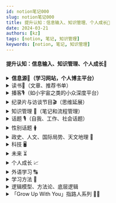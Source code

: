 ```yaml
---
id: notion笔记000
slug: notion笔记000
title: 提升认知：信息输入、知识管理、个人成长🧠
date: 2024-03-21
authors: [kz]
tags: [notion, 笔记, 知识管理]
keywords: [notion, 笔记, 知识管理]
---
```



#### 提升认知：信息输入、知识管理、个人成长🧠

<details>
  <summary><strong>信息源🔔（学习网站，个人博主平台）</strong></summary>
  <div>
    <ul>
      <li><strong>强大的知识搜索引擎</strong>：<a target="_blank" href="https://www.wolframalpha.com/">WolframAlpha</a> - 涵盖数学物理、工程技术到社会文化、日常生活，提供复杂数学运算（含解题步骤）、物理定律、化学式、股票数据等</li>
      <li><strong>国家网站</strong>：<ul>
          <li><a target="_blank" href="https://le.ouchn.cn/home">终身教育平台</a></li></ul></li>
      <li><strong>外刊网站</strong>：<ul>
          <li><a target="_blank" href="https://magazinelib.com/">Magazinelib</a> - 英文杂志免费下载</li>
          <li><a target="_blank" href="http://www.chinadaily.com.cn/">Chinadaily</a> - 双语中国日报</li>
          <li><a target="_blank" href="https://www.readersdigest.co.uk/">读者文摘Reader's Digest</a></li>
          <li><a target="_blank" href="https://www.nationalgeographic.com/">国家地理杂志</a></li>
          <li><a target="_blank" href="https://www.thoughtco.com/">ThoughtCo.</a> - 世界最大的教育资源网</li></ul></li>
      <li><strong>电子书|大学教材网站</strong>：<ul>
          <li><a target="_blank" href="https://zh.1lib.world/">Z——library</a></li>
          <li><a target="_blank" href="https://www.jiumodiary.com/">鸠摩搜书</a></li>
          <li><a target="_blank" href="https://ebook.hep.com.cn/ebooks/h5/index.html#/">高教书苑</a></li>
          <li><a target="_blank" href="https://xmsoushu.com/#/">熊猫搜书</a></li>
          <li><a target="_blank" href="http://ww7.bookzz.org/">BooKZZ</a></li>
          <li><a target="_blank" href="https://www.gutenberg.org/">古登堡计划</a></li></ul></li>
      <li><strong>公开课|增值大课网站</strong>：<ul>
          <li><a target="_blank" href="https://open.163.com/">网易公开课</a></li>
          <li><a target="_blank" href="https://www.icourse163.org/">中国大学MOOC</a></li>
          <li><a target="_blank" href="https://zh.khanacademy.org/login">可汗学院</a></li>
          <li><a target="_blank" href="http://www.dxzy163.com/">大学资源网</a></li>
          <li><a target="_blank" href="https://www.xuetangx.com/">学堂在线</a></li>
          <li><a target="_blank" href="https://www.hundun.cn/">混沌家园</a></li></ul></li>
      <li><strong>技能学习网站</strong>（ps、PPT、剪辑等）：<ul>
          <li><a target="_blank" href="https://www.bilibili.com/">Bilibili</a></li>
          <li><a target="_blank" href="https://www.51zxw.net/">我要自学网</a></li>
          <li><a target="_blank" href="https://www.imooc.com/">慕课网</a></li>
          <li><a target="_blank" href="https://huke88.com/">虎课网</a></li></ul></li>
      <li><strong>营销海报设计</strong>：<ul>
          <li><a target="_blank" href="https://www.meihua.info/">梅花网</a></li>
          <li><a target="_blank" href="https://www.canva.cn/">可画</a></li></ul></li>
      <li><strong>论文网站</strong>：<ul>
          <li><a target="_blank" href="https://www.chongbuluo.com/">虫部落</a></li>
          <li><a target="_blank" href="https://doc.taixseshu.com/">钛学术</a></li>
          <li><a target="_blank" href="https://www.oalib.com/">OALib</a></li>
          <li><a target="_blank" href="https://www.scihub.net.cn/">Sci—HUB</a></li></ul></li>
      <li><strong>智能翻译网站</strong>：<a target="_blank" href="https://www.deepl.com/translator">Deepl</a></li>
      <li><a target="_blank" href="https://www.xiaohongshu.com/discovery/item/62ad29a000000000010274bc?share_from_user_hidden=true&xhsshare=WeixinSession&appuid=591f1e7e50c4b4587b9dd97d&apptime=1655887203">小红书学习、成长、读书、健身、极简主义博主推荐</a></li>
      <li><strong>信息源</strong>：happy xiao的博客（新域名）：<a target="_blank" href="http://coke.do/">coke.do</a> - 简短实用的效率方法，健康习惯，思维模式（每周分享好的想法、信息）</li>
      <li><strong>信息源</strong>：<a target="_blank" href="https://archive.aweber.com/newsletter/totalannarchy">博客TA：Total Annarchy</a> - 华尔街日报畅销书作者ANN HANDLEY的无政府主义博客（写作、营销主题）</li>
      <li><strong>信息源</strong>：<a target="_blank" href="https://www.smartedu.cn/">国家智慧教育平台</a> - 中小学、职业教育和高等教育的免费高质量资源</li>
      <li><a target="_blank" href="https://juejin.cn/post/6983832852118896671#heading-3">掘金八大分类百强文章可视化分析</a></li>
      <li><a target="_blank" href="https://trendinsight.oceanengine.com/arithmetic-index/analysis?keyword=%E5%A5%BD%E7%89%A9%E6%8E%A8%E8%8D%90&tab=correlation">抖音数据</a></li>
      <li><strong>国外社区</strong>：<ul>
          <li><a target="_blank" href="https://zhuanlan.zhihu.com/p/62085556">顶流论坛Reddit</a></li>
          <li><a target="_blank" href="https://zhuanlan.zhihu.com/p/62085556">优质内容平台Medium</a></li>
          <li><a target="_blank" href="https://zhuanlan.zhihu.com/p/62085556">国外版知乎问答社区Quora</a></li></ul></li>
      <li><a target="_blank" href="https://scarsu.oss-cn-shanghai.aliyuncs.com/picgo20211221175858.png">国内外行业报告查询网站集合</a></li>
      <li><strong>笔记应用</strong>：<a target="_blank" href="https://sspai.com/post/67399">Obsidian</a> - 本地化存储、工作区文件树管理、个人用户免费、开放丰富的插件API库、双向链接、关系图谱、思维导图</li>
      <li><strong>TED演讲资源</strong>：<a target="_blank" href="https://scarsu.oss-cn-shanghai.aliyuncs.com/picgo/why_read.png">读书是为了什么（思维导图）</a> - 作者：<a target="_blank" href="https://juejin.cn/user/377887729918589">余杭子曰</a></li>
      <li><strong>文章推荐</strong>：<a target="_blank" href="http://xiao.do/issues/2021-943183?utm_campaign=Issue&utm_content=view_in_browser&utm_medium=email&utm_source=happy+letter">happy xiao：2021改变我人生的那些文章</a></li>
    </ul>
  </div>
</details>

<details>
  <summary>读书📖（文章、推荐书单）</summary>
  <div>
    <ul>
      <li><strong>推荐</strong>：<a target="_blank" href="https://www.xiaohongshu.com/discovery/item/629e361a000000001d018fc8?share_from_user_hidden=true&xhsshare=WeixinSession&appuid=591f1e7e50c4b4587b9dd97d&apptime=1655054432">《工作 消费主义与新穷人》</a> - 工作伦理1.0是道德约束，工作伦理2.0是消费主义</li>
      <li><strong>文章</strong>：<a target="_blank" href="https://36kr.com/p/1768696639715592">如何成为更好的读者</a>（36氪） - 12条读书策略</li>
      <li><strong>文章</strong>：<a target="_blank" href="https://36kr.com/p/1778855341444232">从0阅读量到每年50本，我是如何做到的？</a>（36氪） - 如果一件事对你足够重要，你就会找到时间完成它</li>
      <li><strong>书单</strong>：<a target="_blank" href="https://www.xiaohongshu.com/discovery/item/62a2cfe4000000001d017d25?share_from_user_hidden=true&xhsshare=CopyLink&appuid=591f1e7e50c4b4587b9dd97d&apptime=1656923502">九个维度的人生书单</a></li>
      <li><strong>推荐</strong>：<a target="_blank" href="https://book.douban.com/subject/35922870/">《软能力》吴军</a> - 6大底层能力：交往力/洞察力/分辨力/职场力/行动力/品格</li>
      <li><strong>推荐</strong>：<a target="_blank" href="https://book.douban.com/subject/35922869/">《元智慧》吴军</a> - 吴军积累一生的实用处事智慧</li>
      <li><strong>推荐</strong>：<a target="_blank" href="https://book.douban.com/subject/1922045/">《The Bhagavad-Gita》（《博伽梵歌》）</a> - 从宗教书籍了解印度哲学："你的世界由你的知觉组成"</li>
      <li><strong>推荐</strong>：<a target="_blank" href="https://weread.qq.com/book-detail?type=1&senderVid=21227988&v=5d1320e072744bdc5d154db&wtheme=white&wfrom=app&wvid=21227988&scene=bottomSheetShare">《精英的傲慢：好的社会该如何定义成功？》</a> - 迈克尔·桑德尔（哈佛教授）探讨成功伦理与谦卑心态</li>
      <li><strong>视频</strong>：<a target="_blank" href="https://www.xiaohongshu.com/discovery/item/62979294000000000102a042?share_from_user_hidden=true&xhsshare=WeixinSession&appuid=591f1e7e50c4b4587b9dd97d&apptime=1654748555">海淀鸡娃与小镇青年</a>（小红书） - 关于社会流动与尊严的思考</li>
      <li><strong>⭐读书</strong>：<a target="_blank" href="https://book.douban.com/subject/35182454/">《内在动机》</a> - 自主/胜任/联结三要素解析</li>
      <li><strong>读书</strong>：<a target="_blank" href="https://www.thepaper.cn/newsDetail_forward_18068418">什么时候是读哲学的好时候？</a>（澎湃） - 赵林谈哲学的社会需求</li>
      <li><strong>读书</strong>：<a target="_blank" href="https://ryanholiday.medium.com/how-to-digest-books-above-your-level-and-increase-your-intelligence-a11bd134da13">如何消化超出你"水平"的书籍并提高智力</a>（Medium）</li>
      <li><strong>读书</strong>：<a target="_blank" href="https://book.douban.com/subject/33536171/">《原子习惯》</a> - "习惯是自我完善的复利"</li>
      <li><strong>书籍组合</strong>：<a target="_blank" href="https://book.douban.com/subject/30438788/">《乌合之众》</a>+<a target="_blank" href="https://book.douban.com/subject/26319730/">《娱乐至死》</a>+<a target="_blank" href="https://book.douban.com/subject/27002046/">《美丽新世界》</a>+<a target="_blank" href="https://book.douban.com/subject/4820710/">《1984》</a> - "媒体是现代社会的独裁者"、"群体智商现象"</li>
      <li><strong>书籍</strong>：<a target="_blank" href="https://www.notion.so/5e7e25aceefd40dc8d170971da8d56be?pvs=21">《纳瓦尔宝典：财富和幸福指南》</a></li>
      <li><strong>书籍</strong>：<a target="_blank" href="https://book.douban.com/subject/21346717/">《大国空巢：反思中国计划生育政策》</a> - 中国人口与老龄化研究</li>
      <li><strong>书籍推荐</strong>：<a target="_blank" href="https://book.douban.com/subject/35317169/">《成为波伏瓦》</a> - 女性主义入门："有伦理的爱情必须是对等而互惠的"</li>
      <li><strong>书单</strong>：<a target="_blank" href="https://36kr.com/p/1608556269521668">2021年读了162本书，向你推荐这些</a>（36氪）</li>
      <li><strong>心理学书籍</strong>：<a target="_blank" href="https://book.douban.com/subject/27186106/">《心流》</a>（最优体验心理学）+ <a target="_blank" href="https://book.douban.com/subject/30458408/">《逆商》</a>（IQ/EQ/AQ解析）+ <a target="_blank" href="https://book.douban.com/subject/27125070/">《高敏感是种天赋》</a>（HSP人群指南）</li>
      <li><strong>年度书单</strong>：<a target="_blank" href="https://book.douban.com/annual/2021">豆瓣2021年度图书榜单</a> | <a target="_blank" href="https://sspai.com/post/64664">少数派精选16本好书</a> | <a target="_blank" href="https://baijiahao.baidu.com/s?id=1719202675822405000&wfr=spider&for=pc">澎湃新闻编辑推荐十大好书</a> | <a target="_blank" href="https://www.duozhuayu.com/open-collections/515946498056394636?utm_source=appshare_%2Fopen-collections%2F515946498056394636&utm_medium=appMessage&sharer_id=264402595379026052">多抓鱼2020鲜鱼榜</a></li>
      <li><strong>书摘</strong>：<a target="_blank" href="https://mp.weixin.qq.com/s/KhsxwPND0fpqMdTVnDKjXg">《当我谈跑步时我谈些什么》</a> - 村上春树："痛苦难以避免，而磨难可以选择"</li>
      <li><strong>专题书单</strong>：<a target="_blank" href="https://m.weibo.cn/1911799583/4592668862066856">女权书单</a> | <a target="_blank" href="https://m.smzdm.com/rank/6452/">30+大男孩好奇书单</a> | <a target="_blank" href="https://m.smzdm.com/rank/6500/">学科入门/短板补充书单</a></li>
      <li><strong>观点摘录</strong>："自律=压抑欲望？" <a target="_blank" href="https://weread.qq.com/web/reader/1d2322d0720cbe751d2d787k45c322601945c48cce2e120">《少有人走的路》</a>："主动要求自己以积极的态度承受痛苦" | "投射理论" <a target="_blank" href="https://book.douban.com/subject/26363229/">《亲密关系》</a>："我们怎么评论别人，就是我们怎么看待自己"</li>
      <li><strong>电子书榜单</strong>：<a target="_blank" href="https://www.amazon.cn/b/ref=s9_acss_bw_cg_none_1a1_w?node=2339987071&pf_rd_m=A1U5RCOVU0NYF2&pf_rd_s=merchandised-search-top-3&pf_rd_r=XK21EGZCWNTK8EQJ6112&pf_rd_t=101&pf_rd_p=9e42aa28-8a10-49c6-9597-8363f151e889&pf_rd_i=116169071">Kindle中国2021年度榜单</a>（含《蛤蟆先生》《被讨厌的勇气》《三体》等） | <a target="_blank" href="https://weread.qq.com/wrapped-2021/rank?isAnimateNavBarBackground=1&isShowNavBarShadow=0&isStatusbarLight=1&navBarTintColor=%23ffffff&navBarTitleColor=%23ffffff">微信阅读2021年度书单</a>（按月匹配社会热点的12本书）</li>
    </ul>
  </div>
</details>

<details>
  <summary>播客🎙️（如小宇宙之类的小众深度平台）</summary>
  <div>
    <ul>
      <li><strong>播客</strong>：<a target="_blank" href="https://www.xiaoyuzhoufm.com/">知晓有我</a> - 从女性视角出发探讨社会现象（小宇宙App可听）</li>
      <li><strong>播客</strong>：<a target="_blank" href="https://www.xiaoyuzhoufm.com/">霞光里FM</a> - 《三联生活周刊》出品（小宇宙App可听）</li>
      <li><strong>播客</strong>：<a target="_blank" href="https://www.xiaoyuzhoufm.com/">螺丝在拧紧</a> - 单向空间出品（小宇宙App可听）</li>
      <li><strong>播客</strong>：<a target="_blank" href="https://www.xiaoyuzhoufm.com/">随机波动</a> - 三位女性媒体人的泛文化播客（小宇宙App可听）</li>
      <li><strong>播客</strong>：<a target="_blank" href="https://www.xiaoyuzhoufm.com/">放学以后</a> - 探寻日常生活之外的可能性（小宇宙App可听）</li>
      <li><strong>播客</strong>：<a target="_blank" href="https://www.xiaoyuzhoufm.com/">故事FM</a> - 真实的女性故事自有万钧之力（小宇宙App可听）</li>
      <li><strong>播客</strong>：<a target="_blank" href="https://reread.typlog.io/episodes/feed.xml">一派·再读 Feed</a></li>
      <li><strong>推荐</strong>：<a target="_blank" href="https://www.scarsu.com/podcast_intro/">播客简介&推荐</a></li>
      <li><strong>讨论</strong>：<a target="_blank" href="https://www.v2ex.com/t/825875">有趣的中文播客推荐？</a>（V2EX）</li>
      <li><strong>合集</strong>：<a target="_blank" href="https://www.yuque.com/reliable/ltx9ff/ibi9t5">全种类播客推荐</a>（语雀）</li>
    </ul>
  </div>
</details>

<details>
  <summary>纪录片与访谈节目🎬（思维延展）</summary>
  <div>
    <ul>
      <li><a target="_blank" href="https://36kr.com/p/1734556811279361">《秃然发生》</a> - 全国首档男性脱发纪录片（2700万+观众）</li>
      <li><a target="_blank" href="https://movie.douban.com/subject/1300551/">《天地玄黄》</a> - 从远古到现代的生命史诗，展现地球万物共生</li>
      <li><a target="_blank" href="https://movie.douban.com/subject/11538023/">《积极心理学》</a> - 哈佛幸福课：幸福感是终极人生目标</li>
      <li><a target="_blank" href="https://search.douban.com/movie/subject_search?search_text=%E5%9C%B0%E7%90%83%E8%84%89%E5%8A%A8&cat=1002">《地球脉动》</a> - BBC自然史诗：南极到北极的生命奇迹</li>
      <li><a target="_blank" href="https://movie.douban.com/subject/33418361/">《但是还有书籍》</a>系列 - 快时代下的爱书人图鉴</li>
      <li><a target="_blank" href="https://movie.douban.com/subject/34945795/">《人生第一次》</a> - 央视人文纪实：人生关键节点的"第一次"</li>
      <li><a target="_blank" href="https://search.douban.com/movie/subject_search?search_text=%E4%BA%BA%E7%94%9F%E4%B8%83%E5%B9%B4&cat=1002">《人生七年》</a>系列 - 英国社会阶层追踪实录（7岁-63岁）</li>
      <li><a target="_blank" href="https://movie.douban.com/subject/34679722/">《Woman》</a> - 50国2000名女性的自画像</li>
      <li><a target="_blank" href="https://www.bilibili.com/video/BV1u3411h7KS">央视《基金》</a> - 投资理财必修课</li>
      <li><a target="_blank" href="http://tv.cctv.com/cctv3/special/guojiabaozang/index.shtml">《国家宝藏》</a> - 文物里的中华五千年</li>
      <li><a target="_blank" href="https://movie.douban.com/subject/30325398/">《锵锵行天下》</a> - 窦文涛深度文化漫谈</li>
      <li><a target="_blank" href="https://movie.douban.com/subject/35230461/">《很高兴认识你》</a> - 疗愈系生活对话</li>
      <li><a target="_blank" href="https://www.bilibili.com/video/BV1om4y1X7Cx">《梁永安爱情问答》</a> - 当代情感困境解析</li>
      <li><a target="_blank" href="https://v.qq.com/x/cover/mzc002009opyj1s/r3313sz6b9x.html">《十三邀》</a> - 许知远的知识边界探索</li>
      <li><a target="_blank" href="https://www.bilibili.com/video/av891217316">《某某与我》呼兰篇</a> - 对抗焦虑与拖延的哲学</li>
      <li><a target="_blank" href="https://www.bilibili.com/video/av972344644">《梁永安：从"小镇做题家"到"窄人"》</a> - 突破人生困局的思考</li>
      <li><strong>财富启示录</strong>：<ul>
          <li><a target="_blank" href="https://movie.douban.com/subject/34806351/">《隐姓亿万富翁》</a> - 90天从$100到百万企业</li>
          <li><a target="_blank" href="https://movie.douban.com/subject/34858559/">《金钱与我》</a> - 消费陷阱与节流策略</li>
          <li><a target="_blank" href="https://movie.douban.com/subject/30426849/">《富哥哥穷弟弟》</a> - 同家庭不同人生轨迹</li>
          <li><a target="_blank" href="https://movie.douban.com/subject/35450588/">《金钱通解》</a> - 揭秘经济骗局</li>
          <li><a target="_blank" href="https://movie.douban.com/subject/26966609/">《成为沃伦·巴菲特》</a> - 价值投资哲学</li>
          <li><a target="_blank" href="https://movie.douban.com/subject/25945379/">《无节制消费的元凶》</a> - 资本主义消费陷阱</li></ul></li>
    </ul>
  </div>
</details>

<details>
  <summary>知识管理 🧠（笔记和流程管理）</summary>
  <div>
    <ul>
      <li><strong>Cubox 6.0</strong>：<a target="_blank" href="https://sspai.com/post/67903">全能网络收藏夹、语音、视频、速记</a> - 少数派推荐，强大信息收集工具</li>
      <li><strong>资料管理与笔记系统</strong>：<a target="_blank" href="https://sspai.com/post/64795">一个文科博士生的资料管理、阅读和笔记系统</a>（基于 DEVONthink 3，Obsidian）</li>
      <li><strong>阅读工作流示例</strong>：<a target="_blank" href="https://sspai.com/post/69922">信息源 → 稍后阅读 → 划线批注 → 临时笔记 → 永久笔记（知识库）→ 回顾系统 → 创作输出</a></li>
      <li><strong>信息流管理案例</strong>：<a target="_blank" href="https://www.yuque.com/docs/share/78603db2-1dfc-47ad-9f47-1d2a5d6cd6e4">一个(自动化)信息流管理的案例</a></li>
      <li><strong>GTD时间管理</strong>：<a target="_blank" href="https://mp.weixin.qq.com/s/SxhnoEq-CBJwA4h4RIRUMw">高效低耗的应对信息洪流</a></li>
      <li><strong>构建个人知识体系</strong>：<a target="_blank" href="https://mp.weixin.qq.com/s/aUj1yHHgvDtseDkyHnrKSg">知识习得闭环：信息 → 学习内化 → 输出 → 应用 → 信息</a></li>
      <li><strong>RSS收集技巧</strong>：大多数网站都有RSS源；没有RSS的网站可用 <a target="_blank" href="https://docs.rsshub.app/">RSSHub</a> 或 <a target="_blank" href="http://rss.lilydjwg.me/">rss.lilydjwg.me</a> 找；可使用 <a target="_blank" href="https://feedly.com/">Feedly</a> 搜索；也可用 <a target="_blank" href="https://feed43.com/">feed43</a> 转换或写 Serverless Function 部署在 <a target="_blank" href="http://now.sh/">Now</a> 上</li>
      <li><strong>Feedly 工具</strong>：<a target="_blank" href="https://feedly.com/">用于抓取你收集的 RSS 源上更新的内容</a></li>
      <li><strong>信息流管理方案</strong>：<a target="_blank" href="https://sspai.com/post/70397">RSS、Inoreader、简悦、Obsidian、Notion 综合实践</a></li>
    </ul>
  </div>
</details>

<details>
  <summary>话题 🎙️（自我、工作、社会话题）</summary>
  <div>
    <ul>
      <li><strong>认知提升</strong>：<a target="_blank" href="https://www.zhihu.com/question/487990120">如何从底层杀出 / 人生翻盘指南</a> - 知乎热门回答、附思维导图：<a target="_blank" href="https://scarsu.oss-cn-shanghai.aliyuncs.com/picgo/20220506111056.png">查看图解</a></li>
      <li><strong>想法</strong>：新闻自由是灾难最大的救助者</li>
      <li><strong>想法</strong>：尊重他人命运，放下助人情节；你的建议如果唤不起别人的改变，不如说句好话结个善缘；禁止 ⛔ 好为人师</li>
      <li><strong>弱者策略</strong>：<a target="_blank" href="https://www.xiaohongshu.com/discovery/item/619de74b000000000101f431?share_from_user_hidden=true&xhsshare=WeixinSession&appuid=591f1e7e50c4b4587b9dd97d&apptime=1649652087">弱者如何以小博大</a>：1. 快，先起步；2. 差异化竞争</li>
      <li><strong>谈判技巧</strong>：<a target="_blank" href="https://www.xiaohongshu.com/discovery/item/61f659260000000021034066?share_from_user_hidden=true&xhsshare=WeixinSession&appuid=591f1e7e50c4b4587b9dd97d&apptime=1649652602">谈判前要包装自己</a>：懂得为自己造势</li>
      <li><strong>表达与沟通</strong>：<a target="_blank" href="https://www.xiaohongshu.com/discovery/item/6258da66000000000102f042?share_from_user_hidden=true&xhsshare=WeixinSession&appuid=591f1e7e50c4b4587b9dd97d&apptime=1649994311">表达、抓逻辑漏洞、不被情绪牵动、不陷入无关辩解</a></li>
      <li><strong>人生哲理</strong>：<a target="_blank" href="http://wufazhuce.com/article/5218">人生唯一确定的就是不确定的人生</a> - 罗翔语录</li>
      <li><strong>道法术器</strong>：<a target="_blank" href="https://www.xiaohongshu.com/discovery/item/62578e7d000000000c031005?share_from_user_hidden=true&xhsshare=WeixinSession&appuid=591f1e7e50c4b4587b9dd97d&apptime=1649994479">学校就是打造社会工具的地方</a>，"有时候有些观念知识不是你真正需要的，而是这个世界少数掌握话语权的人想要你知道的，但这不一定是真相"</li>
      <li><strong>言论自由</strong>：<a target="_blank" href="https://www.bilibili.com/video/av251423818">李敖2005年北京大学演讲</a></li>
      <li><strong>靠谱法则</strong>：<a target="_blank" href="http://wufazhuce.com/question/3366">怎样让别人觉得自己很靠谱？</a>：明确能力边界、帮助对方规划任务、不完美主义、学会邀功</li>
      <li><strong>公开目标</strong>：公开后你会感受到一种旁观视角的压力，从而更好地审视自己。</li>
      <li><strong>自省提醒</strong>："在愚昧之峰狂欢，在信息孤岛独舞，在一滩死水里永世长存"，以此警醒自己不要太固执、太自信、太墨守成规。<br/>参考：<a target="_blank" href="https://scarsu.oss-cn-shanghai.aliyuncs.com/picgo20211222164555.png">邓宁-克鲁格效应图解</a></li>
      <li><strong>吃苦的本质</strong>：高级的吃苦不是忍受贫穷或体力透支，而是一种自控力——长时间聚焦于一件事，拒绝无效社交、无意义消费和娱乐生活，忍受孤独。</li>
      <li><strong>效率习惯</strong>：<a target="_blank" href="http://xiao.do/issues/46-707669?utm_campaign=Issue&utm_content=view_in_browser&utm_medium=email&utm_source=happy+letter">46 六个对我影响最大的效率习惯</a></li>
      <li><strong>幽默感提升</strong>：<a target="_blank" href="http://wufazhuce.com/question/3209">如何提升自己的幽默感？</a></li>
      <li><strong>郑渊洁的魅力</strong>：<a target="_blank" href="https://36kr.com/p/1307579294435716">我们为什么爱郑渊洁？</a>：犀利有度、幽默加持</li>
      <li><strong>外圆内方</strong>：<a target="_blank" href="https://mp.weixin.qq.com/s/6M-FaJS711BaDaMmx7ijpw">处世哲学</a>、<a target="_blank" href="https://scarsu.oss-cn-shanghai.aliyuncs.com/picgo20211222164331.png">思维导图</a></li>
      <li><strong>数字遗产</strong>：<a target="_blank" href="https://sspai.com/post/69901">每年更新一次遗嘱 | 数字资产保护</a> - 少数派推荐</li>
      <li><strong>DPS 周刊</strong>：<a target="_blank" href="https://sspai.com/post/67756">如何努力？</a> - 少数派专栏</li>
      <li><strong>目标承诺</strong>：<a target="_blank" href="https://sspai.com/post/67738">目标这个 Flag，是对自己的承诺</a> - 少数派观点</li>
      <li><strong>自我激励</strong>：<a target="_blank" href="https://mp.weixin.qq.com/s/uW_xScBAv9qxkrZrly7I1g">2021年，给自己来点鸡血</a></li>
      <li><strong>早起逻辑</strong>：<a target="_blank" href="https://mp.weixin.qq.com/s/nbeU4ZZRKMa4MOfDK6CVeg">早起和赚钱，这2件事的逻辑其实一样</a> | 用培养技能的方式实现早起</li>
      <li><strong>人设作用</strong>："人设"的作用是快速让对方知道能从你身上获得哪一类内容。</li>
      <li><strong>感情与信念</strong>："爸爸说我很冷静，他并没有真正理解我。我认为，有时候，感情是信念的基础。"<br/>——电影<a target="_blank" href="https://movie.douban.com/subject/1308038/">《牧马人》</a>台词</li>
      <li><strong>网络行为规范</strong>：<a target="_blank" href="https://mp.weixin.qq.com/s/vy668sp66e4ZeOXo2QZU1w">「翻墙违法是无可争议的事实」</a></li>
      <li><strong>B级玩家</strong>：<a target="_blank" href="https://xiao.do/issues/039-b-651481">happy xiao 的思考</a></li>
      <li><strong>Niche 细分</strong>：<a target="_blank" href="https://happyxiao.com/niche/">细分主题、市场定位、长尾效应</a></li>
      <li><strong>日本老人三行诗</strong>：<a target="_blank" href="https://scarsu.oss-cn-shanghai.aliyuncs.com/070100350584_0111.jpg">仿佛看到了我们这代人的未来</a></li>
      <li><strong>亲密关系</strong>：每个人的缺点都会在与最亲近的人相处时放大显现。</li>
      <li><strong>成长放弃清单</strong>：<a target="_blank" href="https://scarsu.oss-cn-shanghai.aliyuncs.com/picgo/20220210173957.png">我们一生中不同阶段需要放弃的东西</a> - 引自《少有人走的路》</li>
      <li><strong>技术写作困境</strong>：<a target="_blank" href="https://scarsu.oss-cn-shanghai.aliyuncs.com/picgo/20220210174223.png">为什么有些垂直技术领域看不到好文章</a> - 引自作者 <a target="_blank" href="https://juejin.cn/user/377887729918589">余杭子曰</a></li>
    </ul>
  </div>
</details>

<details>
  <summary>性别话题 🚺</summary>
  <div>
    <ul>
      <li><strong>性别差异</strong>：<a target="_blank" href="https://www.douban.com/note/776627447/">韩国作家孙雅兰演讲《性别歧视的代价 & 逆向性别歧视》</a><br/><img src="https://s3-us-west-2.amazonaws.com/secure.notion-static.com/7f63784c-e67a-455a-be64-409fce8d5832/Screenshot_2023-06-25-22-56-01-127_com.miui.notes.jpg" alt="演讲截图" width="300"/><br/>"男性需要在经济上付出更多"，这是长期以来经济不对称所产生的文化。我们的社会中，女性在获取社会资源、经济资源、权利方面，存在结构性不利条件。一夫多妻制下，20%的男人占有80%的资源，导致大多数女性必须依附于男人生存。而80%的男性难以争取到资源。<br/>只要求男性参军的法制是由男人制定的，最初的文化认为女性没有能力或资格参军。拥有智商、情商、毅力的男性更容易获得社会资源，因此女性择偶更倾向于这些品质。而拥有同等条件的女性因结构性差异难以获得同等资源，所以男性择偶时往往不看重女性的这些特质，转而以外貌作为标准。如果一个社会对外貌极端要求，那一定是性别歧视的社会。"歧视的代价"是：如果女性无法产生除外貌之外的价值，那么男性就必须承担更多的义务（如养家、参军等），这正是性别歧视的结果。</li>
      <li><strong>法律支持</strong>：<a target="_blank" href="https://www.thepaper.cn/newsDetail_forward_15939943">中华人民共和国妇女权益保障法（修订草案）</a></li>
      <li><strong>文章推荐</strong>：<a target="_blank" href="https://www.xiaohongshu.com/discovery/item/62a272710000000021034a62?share_from_user_hidden=true&xhsshare=WeixinSession&appuid=591f1e7e50c4b4587b9dd97d&apptime=1655019075">不要走那条容易的路</a>：依赖他人意味着放弃自我成长与掌控人生的机会 —— 海马星球播客</li>
      <li><strong>生存教育缺失</strong>：<a target="_blank" href="https://www.douban.com/group/topic/235224501/?_i=0029178yWVAYTZ">女性缺乏生存教育 - 豆瓣</a>：做一头凶猛而不屈的母狼</li>
      <li><strong>非正规就业困境</strong>：<a target="_blank" href="https://www.guokr.com/article/461642/">打零工的女性，和她们破碎的一生 - 果壳</a>：既要照顾家庭，又要维持收入，非正规就业成为女性非农就业的主要方式</li>
      <li><strong>就业歧视案例</strong>：<a target="_blank" href="https://project-gutenberg.github.io/Pincong/post/080dae014ad7df8e27b6aca9549f3367/">一个大四女生，对「只招男生」说不</a>：直面职场中的性别歧视</li>
      <li><strong>系统性暴力</strong>：<a target="_blank" href="https://project-gutenberg.github.io/Pincong/post/a4cc0484190291b581d7427fc2ddd2e8/">什么是系统性的性别暴力</a>：从个别施暴者到集体共识、制度缺陷、文化支持</li>
      <li><strong>工作与家庭平衡</strong>：<a target="_blank" href="https://www.guokr.com/article/461622/">夫妻俩都居家办公，书房只有一个，怎么破？</a>：应尽量分离工作与家庭空间</li>
      <li><strong>视频推荐</strong>：<a target="_blank" href="https://www.xiaohongshu.com/discovery_item/627a00100000000021034ac4?share_from_user_hidden=true&xhsshare=WeixinSession&appuid=591f1e7e50c4b4587b9dd97d&apptime=1652543724">女性要带点匪气在身上</a>：不要设立单一的人设，该强硬时强硬、该温柔时温柔</li>
      <li><strong>波伏娃思想解读</strong>：<a target="_blank" href="https://www.xiaohongshu.com/discovery_item/6247d050000000000102e978?share_from_user_hidden=true&xhsshare=WeixinSession&appuid=591f1e7e50c4b4587b9dd97d&apptime=1652848619">女人不是天生的，而是人造出来的</a>："女人"不是一种性别，而是一种处境</li>
      <li><strong>优秀女性案例</strong>：<a target="_blank" href="https://www.xiaohongshu.com/discovery_item/62a54af70000000001028a65?share_from_user_hidden=true&xhsshare=WeixinSession&appuid=591f1e7e50c4b4587b9dd97d&apptime=1655088663">你首先是你自己，其次才是妻子和母亲</a></li>
      <li><strong>女性可以为自己做到的事</strong>：<a target="_blank" href="https://www.xiaohongshu.com/discovery_item/62a43156000000001d010941?share_from_user_hidden=true&xhsshare=WeixinSession&appuid=591f1e7e50c4b4587b9dd97d&apptime=1655018642">人格独立 · 思想独立 · 经济独立</a>：然后才能拥有选择的权利</li>
      <li><strong>人生建议</strong>：<a target="_blank" href="https://www.xiaohongshu.com/discovery_item/6268dd48000000000102b132?share_from_user_hidden=true&xhsshare=WeixinSession&appuid=591f1e7e50c4b4587b9dd97d&apptime=1655052479">31岁已婚已育女博士 | 给20岁女孩的人生建议</a><ul>
          <li>你是为未来的自己而努力，未来的你希望现在的你做出怎样的决策</li>
          <li>迎难而上，现在偷懒，未来就会为此买单</li>
          <li>尽早考虑如何经济独立</li>
          <li>不必过度沉迷人际交往，当你变得优秀，自然会有人被你吸引</li></ul></li>
      <li><strong>女性最诚挚的祝福</strong>：<a target="_blank" href="https://mp.weixin.qq.com/s?__biz=MzU0MDAxMDUxNg==&mid=2247483979&idx=1&sn=b7c2b86802738d30c1dd4d9c45c2a26b&chksm=fb3ef330cc497a261678220e7f85dbffca1ca80160ce2262d35aab5353df4087bbc70dd1d6e9&scene=21#wechat_redirect">迄今为止看到的 对女性最诚挚的祝福</a></li>
    </ul>
  </div>
</details>

<details>
  <summary>政史、人文、国际局势、天文地理 🍃</summary>
  <div>
    <ul>
      <li><strong>宇宙探索</strong>：<a target="_blank" href="https://36kr.com/p/1776026960103811">科学家在距地球3亿多公里的行星上采集到的样本中检测到了20多种氨基酸</a> - 36氪报道</li>
      <li><strong>社会政策</strong>：<a target="_blank" href="https://www.solidot.org/story?sid=71784">泰国合法化大麻加工食品的消费</a>："此举旨在促进农业和旅游业的发展"</li>
      <li><strong>射虎事件</strong>：<a target="_blank" href="https://www.solidot.org/story?sid=71820">河南村镇银行储户健康码突然变红</a> - 奇客 Solidot 报道</li>
      <li><strong>历史借鉴</strong>：<a target="_blank" href="https://www.xiaohongshu.com/discovery/item/627359650000000021034e87?share_from_user_hidden=true&xhsshare=WeixinSession&appuid=591f1e7e50c4b4587b9dd97d&apptime=1652528303">康熙如何处理江宁织造的巨额亏空</a></li>
      <li><strong>社科哲理</strong>：<a target="_blank" href="https://www.xiaohongshu.com/discovery/item/623ac1410000000021034f61?share_from_user_hidden=true&xhsshare=WeixinSession&appuid=591f1e7e50c4b4587b9dd97d&apptime=1652848513">宇宙第一定律告诉我们的生命意义 #熵增定律</a>：人活着就是在对抗熵增定律，生命以负熵为生。——薛定谔</li>
      <li><strong>地理与图像分析</strong>：<a target="_blank" href="https://sspai.com/post/73193">一张照片，就能知道你在哪里？网络迷踪初探</a>：图片能透露文字信息、基础设施信息、自然地理信息、原图文件包含的位置信息</li>
      <li><strong>时局观察</strong>：<a target="_blank" href="https://www.bilibili.com/video/BV18A4y1d7Gd?p=1&share_medium=android&share_plat=android&share_session_id=fbbc5bd1-d29e-41a1-8427-359f4a346e16&share_source=WEIXIN&share_tag=s_i&timestamp=1655356040&unique_k=3zNrdTw&vd_source=0a48ad1de05efa1e6833281b8f062951">【刘擎】为什么我们这个世界正变得越来越动荡和充满不确定性？</a>：调整预期，"异常状态就是新常态"（the abnormal is the new normal）；保持思考与学习</li>
      <li><strong>历史认知</strong>：<a target="_blank" href="https://www.xiaohongshu.com/discovery/item/6291fd1a000000000102dc6b?share_from_user_hidden=true&xhsshare=WeixinSession&appuid=591f1e7e50c4b4587b9dd97d&apptime=1655058463">被称为神作的《南明史》真的好看吗？</a>：历史是模糊的，证据可以被篡改，思想可以被洗，我们的解药是——独立思考。</li>
      <li><strong>宇宙演化</strong>：<a target="_blank" href="https://www.solidot.org/story?sid=71440">宇宙可能停止膨胀开始收缩</a></li>
      <li><strong>自然环境</strong>：<a target="_blank" href="https://www.solidot.org/story?sid=71508">科学家警告称海洋开始失去记忆</a>：稳定的海洋环境正变得更加不可预测和不稳定</li>
      <li><strong>全球局势</strong>：<a target="_blank" href="https://www.solidot.org/story?sid=71505">全球陷粮荒危机</a> - Solidot 报道</li>
      <li><strong>经济趋势</strong>：<a target="_blank" href="https://36kr.com/p/1733679146957833">美的内部电话会曝光，董事长方洪波：未来三年是前所未有的行业寒冬</a></li>
    </ul>
  </div>
</details>

<details>
  <summary>科技 🖥️</summary>
  <div>
    <ul>
      <li><strong>技术改变世界</strong>：<a target="_blank" href="https://mp.weixin.qq.com/s/2zNoWtOHdwC0nNnT0d_WBQ">这名"业余"程序员，曾用50张1080Ti对抗癌症</a> - 差评报道<br/>
        <strong>免费乳腺癌X光诊断网址：</strong><a target="_blank" href="http://mammo.neuralrad.com:5300/upload" target="_blank">http://mammo.neuralrad.com:5300/upload</a></li>
      <li><strong>浙大高飞博导</strong>：<br/>
        研究方向包括：<a target="_blank" href="https://mp.weixin.qq.com/s/V40m_4VG3NXNA7oQS6t5fA">自动驾驶无人机编组</a><br/>
        个人主页：<a target="_blank" href="http://zju-fast.com/fei-gao/">高飞个人网站</a><br/>
        B站频道：<a target="_blank" href="https://space.bilibili.com/257271972" target="_blank">高飞_B站首页</a></li>
      <li><strong>AI绘画新突破</strong>：<a target="_blank" href="https://openai.com/dall-e-2/">OpenAI 发布 DALL·E 2</a><br/>
        可根据文字描述结合概念、属性和样式，生成原创且逼真的图像与艺术作品，打破自然语言与视觉之间的次元壁。</li>
    </ul>
  </div>
</details>

<details>
  <summary>未来 ⏳</summary>
  <div>
    <ul>
      <li><strong>Ray Dalio 与吴晓波对话</strong>：<a target="_blank" href="https://www.xiaohongshu.com/discovery/item/628f860b000000000102d655?share_from_user_hidden=true&xhsshare=WeixinSession&appuid=591f1e7e50c4b4587b9dd97d&apptime=1655055394">未来5年，最值得关注什么？</a><br/>
        关键词：债务、货币泡沫、货币贬值</li>
    </ul>
  </div>
</details>

<details>
  <summary>个人成长 📈</summary>
  <div>
    <ul>
      <li><strong>斜杠青年养成指南</strong>：<a target="_blank" href="http://wufazhuce.com/question/3433">斜杠青年是怎么养成的？</a> - 「ONE · 一个」问答</li>
      <li><strong>可自主报考的证书</strong>：<a target="_blank" href="http://www.cpta.com.cn/test.html">中国人事考试网 · 可报名考试列表</a></li>
      <li><strong>软技能的重要性</strong>：<a target="_blank" href="https://www.xiaohongshu.com/discovery/item/627feb960000000001026532?share_from_user_hidden=true&xhsshare=WeixinSession&appuid=591f1e7e50c4b4587b9dd97d&apptime=1652944779">技术再强，也不能缺少软技能、离不开"people business"</a></li>
    </ul>
  </div>
</details>

<details>
  <summary>外语学习 🔠</summary>
  <div>
    <ul>
      <li><strong>第二语言习得理论</strong>：<a target="_blank" href="https://www.bilibili.com/video/BV14E411t7g9?spm_id_from=333.337.search-card.all.click">Bilibili 视频链接</a></li>
      <li>
        <strong>英语思维入门书籍</strong>：<a target="_blank" href="https://book.douban.com/subject/35867532/">《What English Really Is》</a> - 专为中国学生编写<br/>
        总结了中式思维容易导致的错误表达和语法问题，清晰解释英语思维的核心。<br/>
        <img src="https://s3-us-west-2.amazonaws.com/secure.notion-static.com/2f884582-d395-4493-85c5-479b0b0e6a5c/Untitled.png" alt="书籍封面" width="200"/>
      </li>
      <li>
        <strong>英文写作词汇书推荐</strong>：<a target="_blank" href="https://book.douban.com/subject/25977798/">《Word Power Made Easy》</a> - Norman Lewis 著<br/>
        🍄三大特点🍄
        <ul>
          <li><strong>主题式学习：</strong>每一章节围绕特定生活场景展开，实用性强</li>
          <li><strong>情景引导记忆：</strong>不是传统词典式罗列单词，而是通过情境描述引出词汇，趣味性高</li>
          <li><strong>丰富练习巩固：</strong>每章后配有多种测试题，如词义连线、拼写练习、问答等，帮助强化记忆</li>
        </ul>
      </li>
    </ul>
  </div>
</details>

<details>
  <summary>学习方法 📖</summary>
  <div>
    <ul>
      <li><strong>文章推荐</strong>：<a target="_blank" href="https://www.scarsu.com/learning_how_to_learn/">学会如何学习</a></li>
      <li><strong>实践出真知</strong>：<a target="_blank" href="https://mp.weixin.qq.com/s/N_JkcGn5gHLMjh7P4EGyjA">执行不是搬砖，而是积累我们自己知识的护城河</a><br/>
        通过实践获得根植于环境、经验、实践和价值观中的隐性知识。</li>
      <li><strong>考试技巧</strong>：<a target="_blank" href="https://www.xiaohongshu.com/discovery/item/627bd54c000000000102fb38?share_from_user_hidden=true&xhsshare=WeixinSession&appuid=591f1e7e50c4b4587b9dd97d&apptime=1652635578">如何成为做题家</a><br/>
        任何考试：先看一遍网课 → 过一遍书 → 梳理知识点 → 近五年真题做5遍：<br/>
        第一遍不掐时间仔细做，<br/>
        第二遍掐时间，<br/>
        第三遍分析题，<br/>
        第四遍串联知识点，<br/>
        第五遍针对错题专门练习。</li>
      <li><strong>错题本反思</strong>：<a target="_blank" href="https://www.xiaohongshu.com/discovery/item/627761cf00000000010296ee?share_from_user_hidden=true&xhsshare=WeixinSession&appuid=591f1e7e50c4b4587b9dd97d&apptime=1654750613">错题本不一定有用</a><br/>
        形式过重，必然会导致执行不下去。建议简化流程，聚焦真正的问题。</li>
      <li><strong>耳返沉浸式背书</strong>：<a target="_blank" href="https://www.xiaohongshu.com/discovery/item/627f917b0000000021039d5e?share_from_user_hidden=true&xhsshare=WeixinSession&appuid=591f1e7e50c4b4587b9dd97d&apptime=1652550850">利用网易云进行耳返沉浸式背书</a><br/>
        步骤如下：<ol>
          <li>打开网易云音乐（云村）</li>
          <li>进入「歌房」</li>
          <li>点击「我的房间」</li>
          <li>进入房间后点击右下角「设置」</li>
          <li>房间设为私密房间</li>
          <li>玩法题库选择「嗨歌房」</li>
          <li>随便点一首歌</li>
          <li>戴上耳机，调音中开启「耳返」</li>
          <li>调低背景音，调高人声</li>
          <li>开始耳返沉浸式背书！</li></ol></li>
    </ul>
  </div>
</details>

<details>
  <summary>逻辑模型、方法论、底层逻辑</summary>
  <div>
    <ul>
      <li><strong>复盘方法论</strong>：<a target="_blank" href="http://xhslink.com/ulWQBi%EF%BC%8C%E5%A4%8D%E5%88%B6%E6%9C%AC%E6%9D%A1%E4%BF%A1%E6%81%AF%EF%BC%8C%E6%89%93%E5%BC%80%E3%80%90%E5%B0%8F%E7%BA%A2%E4%B9%A6%E3%80%91App%E6%9F%A5%E7%9C%8B%E7%B2%BE%E5%BD%A9%E5%86%85%E5%AE%B9%EF%BC%81">PDCA循环法：计划 → 执行 → 检查 → 行动</a><br/>
        一种持续改进的经典工具，适用于工作、学习、项目管理等多个场景。</li>
    </ul>
  </div>
</details>

<details>
  <summary>「Grow Up With You」指路人系列 🙆‍♀️</summary>
  <div>
    <aside>
      💡 世上没有任何一人是绝对善恶，择善而从。
    </aside>
    <ul>
      <li><strong>张一鸣语录</strong>：<a target="_blank" href="https://36kr.com/p/1777234544397449">80后首富张一鸣的20条语录</a><br/>
        "世界上最难的两件事情：把别人的钱装进自己的口袋，把自己思想装进别人的脑袋。我们要倒过来，把自己的思想装进别人的脑袋，别人的钱才会装进自己的口袋。"正如抖音在做的事。</li>
      <li><strong>半佛仙人观点</strong>：<a target="_blank" href="https://36kr.com/p/1774541811694083">36氪专访 · 半佛仙人</a><br/>
        "你趁年轻的时候就不要做让自己不开心的事情，除非它能给你赚很多钱。"<br/>
        "利弊，是半佛衡量这世界上 99% 的事情是否值得做的金线。其中大部分被量化为钱的投入与产出。"</li>
      <li><strong>时代风口人物</strong>：<a target="_blank" href="https://36kr.com/p/1536410970525704">两个站在时代风口的首富：马斯克 & 币安赵长鹏</a></li>
      <li><strong>TomKeeper</strong>：<a target="_blank" href="https://www.notion.so/21395ff861da4af4873f1aed2b9696e4?pvs=21">Notion 链接</a> - 知识管理、成长思考分享者</li>
      <li><strong>v站前端前辈</strong>：<a target="_blank" href="https://www.verysmiles.com/">个人博客</a></li>
      <li><strong>于航</strong>：<a target="_blank" href="https://www.notion.so/da5121f7da1c4995817298ee52a51a16?pvs=21">Notion 链接</a> - 职业发展与学习路径探索</li>
      <li><strong>掘金前端卷王</strong>：<a target="_blank" href="https://juejin.cn/post/7036689189567463432">年终总结都卷到提前一个月发😅</a></li>
      <li><strong>若川年度总结</strong>：<a target="_blank" href="https://mp.weixin.qq.com/s/QmLPNJgFcJXCSwo0aq4-Xg">2020 年度总结 · 水波不兴</a>（第7个年总结）</li>
      <li><strong>前端劝退师</strong>：<a target="_blank" href="https://mp.weixin.qq.com/s/qktcTaH1ghKVsUjEh3j42w">晃荡一年，我那错乱无力的 2020 | 年度总结</a>（晃荡又不失风骚的职业旅程）</li>
      <li><strong>惊天码盗</strong>：<a target="_blank" href="https://mp.weixin.qq.com/s/f2Dm1_GVoIuQRrJIFTPgtg">2020年度总结（增长的朋友）</a>（偏重于学习 / 工作 / 职业成长）</li>
      <li><strong>阿里前端er总结</strong>：<a target="_blank" href="https://mp.weixin.qq.com/s/FzO00k3JAuOvfmY8J0izAg">生活、工作、兴趣、理财全涵盖的年度总结</a></li>
      <li><strong>职业故事推荐</strong>：<a target="_blank" href="https://twitter.com/waylybaye/status/1356513036303962112">两位独立开发者</a></li>
      <li><strong>Solo Developer 榜单</strong>：<a target="_blank" href="https://twitter.com/waylybaye/status/1356513036303962112">同上链接</a></li>
      <li><strong>若川公众号运营策略</strong>：<a target="_blank" href="https://mp.weixin.qq.com/s/HWMfggIU6YTSOW2WviAxQg">内容创作与粉丝互动方法论</a></li>
      <li><strong>Happy Xiao 推荐</strong>：<a target="_blank" href="https://mailchi.mp/2934bd0bd96e/newsletter?e=5fe73a4a12">你在展示你是谁，你如何思考，而不是你在想什么</a></li>
      <li><strong>Vue核心成员</strong>：<a target="_blank" href="https://github.com/HcySunYang">霍孙杨（hcy）</a> - Vue设计分析作者，《Vue Design》出品人</li>
      <li><strong>Mike Shakes</strong>：<a target="_blank" href="https://www.youtube.com/channel/UC6ktP3PLU5sAJxN9Rb0TALg">YouTube频道</a> - 自学达人，从零开始自学一切</li>
    </ul>
  </div>
</details>


